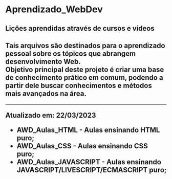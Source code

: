 # Aprendizado_WebDev
<h2>Lições aprendidas através de cursos e vídeos<h2>
<p>
  Tais arquivos são destinados para o aprendizado pessoal sobre os tópicos que abrangem desenvolvimento Web.
  <br/>Objetivo principal deste projeto é criar uma base de conhecimento prático em comum, podendo a partir dele buscar conhecimentos e métodos mais avançados na área.
</p>
<hr/>
Atualizado em: 22/03/2023
<ul>
  <li>AWD_Aulas_HTML - Aulas ensinando HTML puro;</li>
  <li>AWD_Aulas_CSS - Aulas ensinando CSS puro;</li>
  <li>AWD_Aulas_JAVASCRIPT - Aulas ensinando JAVASCRIPT/LIVESCRIPT/ECMASCRIPT puro;</li>
</ul>

